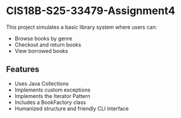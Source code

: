 # CIS18B-S25-33479-Assignment4

This project simulates a basic library system where users can:
- Browse books by genre
- Checkout and return books
- View borrowed books

## Features
* Uses Java Collections  
* Implements custom exceptions  
* Implements the Iterator Pattern  
* Includes a BookFactory class 
* Humanized structure and friendly CLI interface

